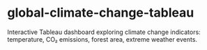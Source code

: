 # global-climate-change-tableau
Interactive Tableau dashboard exploring climate change indicators: temperature, CO₂ emissions, forest area, extreme weather events.
